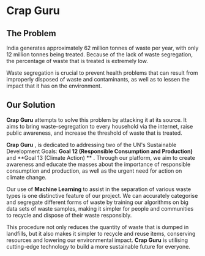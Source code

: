 # Crap Guru


## The Problem

India generates approximately 62 million tonnes of waste per year, with only 12 million tonnes being treated. Because of the lack of waste segregation, the percentage of waste that is treated is extremely low.

Waste segregation is crucial to prevent health problems that can result from improperly disposed of waste and contaminants, as well as to lessen the impact that it has on the environment.

## Our Solution

**Crap Guru** attempts to solve this problem by attacking it at its source. It aims to bring waste-segregation to every household via the internet, raise public awareness, and increase the threshold of waste that is treated.

 **Crap Guru** , is dedicated to addressing two of the UN's Sustainable Development Goals: **Goal 12 (Responsible Consumption and Production)** and  **Goal 13 (Climate Action) ** . Through our platform, we aim to create awareness and educate the masses about the importance of responsible consumption and production, as well as the urgent need for action on climate change.

Our use of **Machine Learning** to assist in the separation of various waste types is one distinctive feature of our project. We can accurately categorise and segregate different forms of waste by training our algorithms on big data sets of waste samples, making it simpler for people and communities to recycle and dispose of their waste responsibly.

This procedure not only reduces the quantity of waste that is dumped in landfills, but it also makes it simpler to recycle and reuse items, conserving resources and lowering our environmental impact. **Crap Guru** is utilising cutting-edge technology to build a more sustainable future for everyone.
